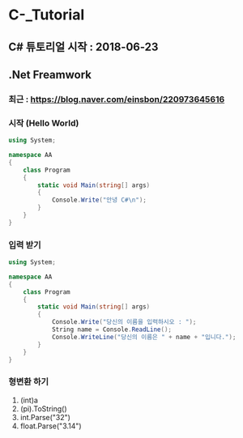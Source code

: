 # C-_Tutorial

## C# 튜토리얼 시작 : 2018-06-23

## .Net Freamwork

### 최근 : https://blog.naver.com/einsbon/220973645616

### 시작 (Hello World)
```cs
using System;

namespace AA
{
    class Program
    {
        static void Main(string[] args)
        {
            Console.Write("안녕 C#\n");
        }
    }
}
```
  
### 입력 받기
```cs
using System;

namespace AA
{
    class Program
    {
        static void Main(string[] args)
        {
            Console.Write("당신의 이름을 입력하시오 : ");
            String name = Console.ReadLine();
            Console.WriteLine("당신의 이름은 " + name + "입니다.");
        }
    }
}
```
### 형변환 하기
1. (int)a
2. (pi).ToString()
3. int.Parse("32")
4. float.Parse("3.14")

